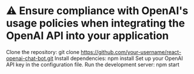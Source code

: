 # ⚠️ Ensure compliance with OpenAI's usage policies when integrating the OpenAI API into your application


Clone the repository: git clone https://github.com/your-username/react-openai-chat-bot.git
Install dependencies: npm install
Set up your OpenAI API key in the configuration file.
Run the development server: npm start
